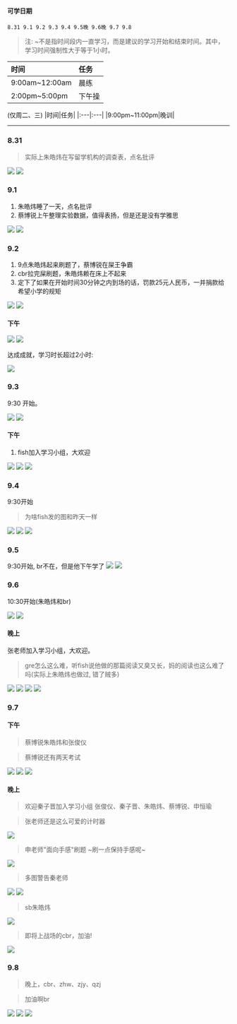 #### 可学日期

`8.31 9.1 9.2 9.3 9.4 9.5晚 9.6晚 9.7 9.8`

> 注: ~不是指时间段内一直学习，而是建议的学习开始和结束时间。其中，学习时间强制性大于等于1小时。

|时间|任务|
|:---|:---|
|9:00am~12:00am|晨练|
|2:00pm~5:00pm|下午操|

(仅周二、三)
|时间|任务|
|:---|:---|
|9:00pm~11:00pm|晚训|


---

### 8.31

> 实际上朱皓炜在写留学机构的调查表，点名批评

![](/images/docs/gre学习日程withBR/微信图片_20230831102655.png)
![](/images/docs/gre学习日程withBR/微信图片_20230831102703.png)


### 9.1

1. 朱皓炜睡了一天，点名批评
2. 蔡博锐上午整理实验数据，值得表扬，但是还是没有学雅思

![](/images/docs/gre学习日程withBR/微信图片_20230901215302.png)
![](/images/docs/gre学习日程withBR/微信图片_20230901223902.png)


### 9.2

1. 9点朱皓炜起来刷题了，蔡博锐在屎王争霸
2. cbr拉完屎刷题，朱皓炜赖在床上不起来
3. 定下了如果在开始时间30分钟之内到场的话，罚款25元人民币，一并捐款给希望小学的规矩

![](/images/docs/gre学习日程withBR/微信图片_20230902110732.png)
![](/images/docs/gre学习日程withBR/Snipaste_2023-09-02_11-07-59.png)

#### 下午

![](/images/docs/gre学习日程withBR/Snipaste_2023-09-02_14-41-53.png)
![](/images/docs/gre学习日程withBR/微信图片_20230902150833.png)

达成成就，学习时长超过2小时:

![](/images/docs/gre学习日程withBR/微信图片_20230902173541.jpg)


### 9.3

9:30 开始。

![](/images/docs/gre学习日程withBR/微信图片_20230903094050.png)
![](/images/docs/gre学习日程withBR/微信图片_20230903101635.png)


#### 下午

1. fish加入学习小组，大欢迎

![](/images/docs/gre学习日程withBR/微信图片_20230903171700.jpg)
![](/images/docs/gre学习日程withBR/微信图片_20230903171718.png)
![](/images/docs/gre学习日程withBR/微信图片_20230903171730.png)


### 9.4

9:30开始
> 为啥fish发的图和昨天一样

![](/images/docs/gre学习日程withBR/Snipaste_2023-09-04_21-39-40.png)
![](/images/docs/gre学习日程withBR/微信图片_20230903171718.png)
![](/images/docs/gre学习日程withBR/微信图片_20230904221329.png)

### 9.5

9:30开始, br不在，但是他下午学了
![](/images/docs/gre学习日程withBR/微信图片_20230905215713.png)
![](/images/docs/gre学习日程withBR/微信图片_20230905220815.png)

### 9.6

10:30开始(朱皓炜和br)

![](/images/docs/gre学习日程withBR/Snipaste_2023-09-06_10-42-28.png)
![](/images/docs/gre学习日程withBR/微信图片_20230906104027.png)

#### 晚上

张老师加入学习小组，大欢迎。

> gre怎么这么难，听fish说他做的那篇阅读又臭又长，妈的阅读也这么难了吗(实际上朱皓炜也做过, 错了贼多)

![](/images/docs/gre学习日程withBR/微信图片_20230906211209.png)
![](/images/docs/gre学习日程withBR/微信图片_20230906211620.png)
![](/images/docs/gre学习日程withBR/微信图片_20230906212606.png)
![](/images/docs/gre学习日程withBR/微信图片_20230906214853.png)


### 9.7

#### 下午

> 蔡博锐朱皓炜和张俊仪

> 蔡博锐还有两天考试

![](/images/docs/gre学习日程withBR/Snipaste_2023-09-07_21-20-48.png)
![](/images/docs/gre学习日程withBR/微信图片_20230907182127.png)
![](/images/docs/gre学习日程withBR/微信图片_20230907203529.png)


#### 晚上

> 欢迎秦子晋加入学习小组
> 张俊仪、秦子晋、朱皓炜、蔡博锐、申恒瑜

> 张老师还是这么可爱的计时器

![](/images/docs/gre学习日程withBR/微信图片_20230907224413.png)

> 申老师"面向手感"刷题 ~刷一点保持手感呢~

![](/images/docs/gre学习日程withBR/微信图片_20230907222453.png)

> 多图警告秦老师 

![](/images/docs/gre学习日程withBR/微信图片_20230907225621_1.png)
![](/images/docs/gre学习日程withBR/微信图片_20230907225621.png)

> sb朱皓炜

![](/images/docs/gre学习日程withBR/微信图片_20230907221353.png)

> 即将上战场的cbr，加油!

![](/images/docs/gre学习日程withBR/微信图片_20230907230320.png)

### 9.8

> 晚上，cbr、zhw、zjy、qzj

> 加油啊br

![](/images/docs/gre学习日程withBR/微信图片_20230908213911.png)
![](/images/docs/gre学习日程withBR/微信图片_20230908214529.png)
![](/images/docs/gre学习日程withBR/微信图片_20230908225143.png)
